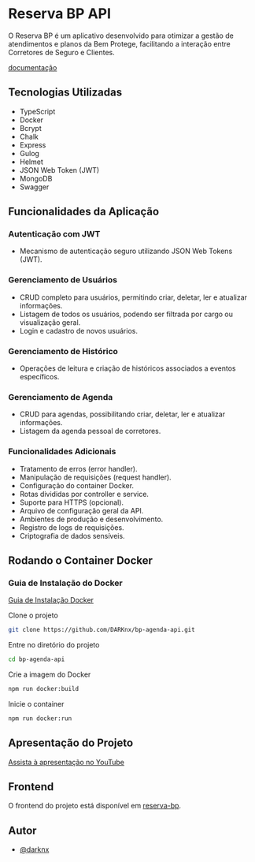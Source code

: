 # Reserva BP API

O Reserva BP é um aplicativo desenvolvido para otimizar a gestão de atendimentos e planos da Bem Protege, facilitando a interação entre Corretores de Seguro e Clientes.

[documentação](https://app.swaggerhub.com/templates-docs/JOAOVITORNL/bp-agenda/1.0.2)

## Tecnologias Utilizadas

- TypeScript
- Docker
- Bcrypt
- Chalk
- Express
- Gulog
- Helmet
- JSON Web Token (JWT)
- MongoDB
- Swagger

## Funcionalidades da Aplicação

### Autenticação com JWT
- Mecanismo de autenticação seguro utilizando JSON Web Tokens (JWT).

### Gerenciamento de Usuários
- CRUD completo para usuários, permitindo criar, deletar, ler e atualizar informações.
- Listagem de todos os usuários, podendo ser filtrada por cargo ou visualização geral.
- Login e cadastro de novos usuários.

### Gerenciamento de Histórico
- Operações de leitura e criação de históricos associados a eventos específicos.

### Gerenciamento de Agenda
- CRUD para agendas, possibilitando criar, deletar, ler e atualizar informações.
- Listagem da agenda pessoal de corretores.

### Funcionalidades Adicionais
- Tratamento de erros (error handler).
- Manipulação de requisições (request handler).
- Configuração do container Docker.
- Rotas divididas por controller e service.
- Suporte para HTTPS (opcional).
- Arquivo de configuração geral da API.
- Ambientes de produção e desenvolvimento.
- Registro de logs de requisições.
- Criptografia de dados sensíveis.

## Rodando o Container Docker

### Guia de Instalação do Docker
[Guia de Instalação Docker](https://docs.docker.com/desktop/install/windows-install/)

Clone o projeto

```bash
git clone https://github.com/DARKnx/bp-agenda-api.git
```

Entre no diretório do projeto

```bash
cd bp-agenda-api
```

Crie a imagem do Docker

```bash
npm run docker:build
```

Inicie o container

```bash
npm run docker:run
```

## Apresentação do Projeto

[Assista à apresentação no YouTube](https://youtu.be/nWphD52Loik)

## Frontend

O frontend do projeto está disponível em [reserva-bp](https://github.com/DARKnx/bp-agenda).

## Autor

- [@darknx](https://www.github.com/darknx)
